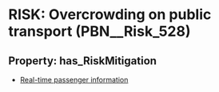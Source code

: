 # RISK: __Overcrowding on public transport__ (PBN__Risk_528)

## Property: has_RiskMitigation

* [Real-time passenger information](PBN__RiskMitigation_740)

